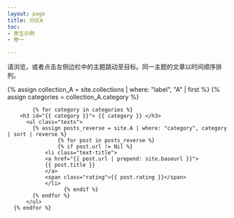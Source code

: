 ```yaml
---
layout: page
title: 分区A
toc:
- 原生示例
- 卷一 

---
```


<div>请浏览，或者点击左侧边栏中的主题跳动至目标。同一主题的文章以时间顺序排列。</div>

<div class="toc">

  {% assign collection_A = site.collections | where: "label", "A" | first %}
  {% assign categories = collection_A.category %}

			{% for category in categories %}
        <h3 id="{{ category }}"> {{ category }} </h3>
          <ul class="texts">
            {% assign posts_reverse = site.A | where: "category", category | sort | reverse %}
				    {% for post in posts_reverse %}
			  	    {% if post.url != Nil %}
                <li class="text-title">
                <a href="{{ post.url | prepend: site.baseurl }}">
                {{ post.title }} 
                </a>
                <span class="rating">{{ post.rating }}</span>
                </li>
				      {% endif %}
            {% endfor %} 
          </ul> 
      {% endfor %}

</div>